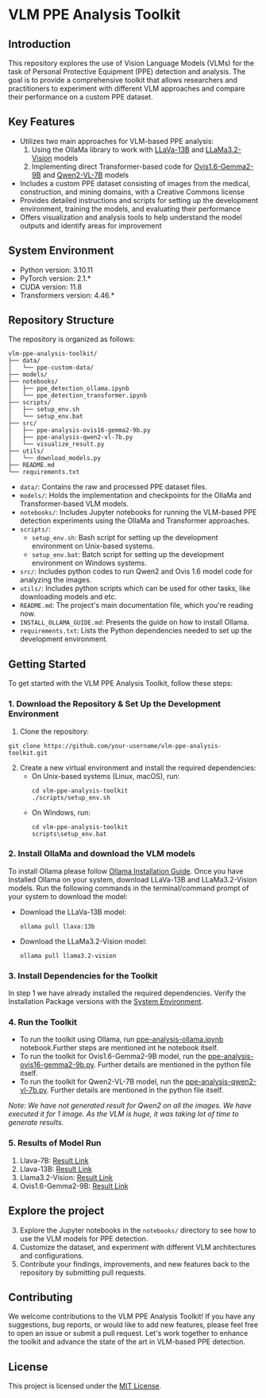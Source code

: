 # VLM PPE Analysis Toolkit

## Introduction
This repository explores the use of Vision Language Models (VLMs) for the task of Personal Protective Equipment (PPE) detection and analysis. The goal is to provide a comprehensive toolkit that allows researchers and practitioners to experiment with different VLM approaches and compare their performance on a custom PPE dataset.

## Key Features
- Utilizes two main approaches for VLM-based PPE analysis:
  1. Using the OllaMa library to work with [LLaVa-13B](https://ollama.com/library/llava:13b) and [LLaMa3.2-Vision](https://ollama.com/library/llama3.2-vision) models
  2. Implementing direct Transformer-based code for [Ovis1.6-Gemma2-9B](https://huggingface.co/AIDC-AI/Ovis1.6-Gemma2-9B) and [Qwen2-VL-7B](https://huggingface.co/Qwen/Qwen2-VL-7B-Instruct) models
- Includes a custom PPE dataset consisting of images from the medical, construction, and mining domains, with a Creative Commons license
- Provides detailed instructions and scripts for setting up the development environment, training the models, and evaluating their performance
- Offers visualization and analysis tools to help understand the model outputs and identify areas for improvement

## System Environment
- Python version: 3.10.11
- PyTorch version: 2.1.*
- CUDA version: 11.8
- Transformers version: 4.46.*

## Repository Structure
The repository is organized as follows:

```
vlm-ppe-analysis-toolkit/
├── data/
│   └── ppe-custom-data/
├── models/
├── notebooks/
│   ├── ppe_detection_ollama.ipynb
│   └── ppe_detection_transformer.ipynb
├── scripts/
│   ├── setup_env.sh
│   └── setup_env.bat
├── src/
|   ├── ppe-analysis-ovis16-gemma2-9b.py
│   ├── ppe-analysis-qwen2-vl-7b.py
│   └── visualize_result.py
├── utils/
│   └── download_models.py
├── README.md
└── requirements.txt
```

- `data/`: Contains the raw and processed PPE dataset files.
- `models/`: Holds the implementation and checkpoints for the OllaMa and Transformer-based VLM models.
- `notebooks/`: Includes Jupyter notebooks for running the VLM-based PPE detection experiments using the OllaMa and Transformer approaches.
- `scripts/`:
  - `setup_env.sh`: Bash script for setting up the development environment on Unix-based systems.
  - `setup_env.bat`: Batch script for setting up the development environment on Windows systems.
- `src/`: Includes python codes to run Qwen2 and Ovis 1.6 model code for analyzing the images.
- `utils/`: Includes python scripts which can be used for other tasks, like downloading models and etc.
- `README.md`: The project's main documentation file, which you're reading now.
- `INSTALL_OLLAMA_GUIDE.md`: Presents the guide on how to install Ollama. 
- `requirements.txt`: Lists the Python dependencies needed to set up the development environment.

## Getting Started
To get started with the VLM PPE Analysis Toolkit, follow these steps:

### 1. Download the Repository & Set Up the Development Environment

1. Clone the repository:
```
git clone https://github.com/your-username/vlm-ppe-analysis-toolkit.git
```
2. Create a new virtual environment and install the required dependencies:
   - On Unix-based systems (Linux, macOS), run:
     ```
     cd vlm-ppe-analysis-toolkit
     ./scripts/setup_env.sh
     ```
   - On Windows, run:
     ```
     cd vlm-ppe-analysis-toolkit
     scripts\setup_env.bat
     ```

### 2. Install OllaMa and download the VLM models
To install Ollama please follow [Ollama Installation Guide](INSTALL_OLLAMA_GUIDE.md). Once you have Installed Ollama on your system, download LLaVa-13B and LLaMa3.2-Vision models. Run the following commands in the terminal/command prompt of your system to download the model:

- Download the LLaVa-13B model:
    ```
    ollama pull llava:13b
    ```
- Download the LLaMa3.2-Vision model:
    ```
    ollama pull llama3.2-vision
    ```

### 3. Install Dependencies for the Toolkit
In step 1 we have already installed the required dependencies. Verify the Installation Package versions with the [System Environment](#system-environment).

### 4. Run the Toolkit

- To run the toolkit using Ollama, run [ppe-analysis-ollama.ipynb](notebooks/ppe-analysis-ollama.ipynb) notebook.Further steps are mentioned int he notebook itself.
- To run the toolkit for Ovis1.6-Gemma2-9B model, run the [ppe-analysis-ovis16-gemma2-9b.py](src/ppe-analysis-ovis16-gemma2-9b.py). Further details are mentioned in the python file itself.
- To run the toolkit for Qwen2-VL-7B model, run the [ppe-analysis-qwen2-vl-7b.py](src/ppe-analysis-qwen2-vl-7b.py). Further details are mentioned in the python file itself.

_Note: We have not generated result for Qwen2 on all the images. We have executed it for 1 image. As the VLM is huge, it was taking lot of time to generate results._

### 5. Results of Model Run
1. Llava-7B: [Result Link]()
2. Llava-13B: [Result Link]()
1. Llama3.2-Vision: [Result Link]()
2. Ovis1.6-Gemma2-9B: [Result Link]()


## Explore the project

3. Explore the Jupyter notebooks in the `notebooks/` directory to see how to use the VLM models for PPE detection.
4. Customize the dataset, and experiment with different VLM architectures and configurations.
5. Contribute your findings, improvements, and new features back to the repository by submitting pull requests.

## Contributing
We welcome contributions to the VLM PPE Analysis Toolkit! If you have any suggestions, bug reports, or would like to add new features, please feel free to open an issue or submit a pull request. Let's work together to enhance the toolkit and advance the state of the art in VLM-based PPE detection.

## License
This project is licensed under the [MIT License](LICENSE).